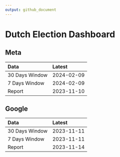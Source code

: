 ```yaml
---
output: github_document
---
```


# Dutch Election Dashboard



## Meta


|Data           |Latest     |
|:--------------|:----------|
|30 Days Window |2024-02-09 |
|7 Days Window  |2024-02-09 |
|Report         |2023-11-10 |

## Google


|Data           |Latest     |
|:--------------|:----------|
|30 Days Window |2023-11-11 |
|7 Days Window  |2023-11-11 |
|Report         |2023-11-14 |
